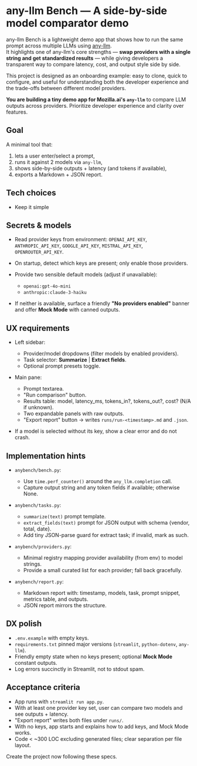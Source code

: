 # any-llm Bench — A side-by-side model comparator demo

any-llm Bench is a lightweight demo app that shows how to run the same prompt across multiple LLMs using [any-llm](https://github.com/mozilla-ai/any-llm).  
It highlights one of any-llm's core strengths — **swap providers with a single string and get standardized results** — while giving developers a transparent way to compare latency, cost, and output style side by side.  

This project is designed as an onboarding example: easy to clone, quick to configure, and useful for understanding both the developer experience and the trade-offs between different model providers.

**You are building a tiny demo app for Mozilla.ai's `any-llm`** to compare LLM outputs across providers. Prioritize developer experience and clarity over features. 

## Goal

A minimal tool that:

1. lets a user enter/select a prompt,
2. runs it against 2 models via `any-llm`,
3. shows side-by-side outputs + latency (and tokens if available),
4. exports a Markdown + JSON report.

## Tech choices 

* Keep it simple

## Secrets & models

* Read provider keys from environment: `OPENAI_API_KEY`, `ANTHROPIC_API_KEY`, `GOOGLE_API_KEY`, `MISTRAL_API_KEY`, `OPENROUTER_API_KEY`.
* On startup, detect which keys are present; only enable those providers.
* Provide two sensible default models (adjust if unavailable):

  * `openai:gpt-4o-mini`
  * `anthropic:claude-3-haiku`
* If neither is available, surface a friendly **"No providers enabled"** banner and offer **Mock Mode** with canned outputs.

## UX requirements

* Left sidebar:

  * Provider/model dropdowns (filter models by enabled providers).
  * Task selector: **Summarize** | **Extract fields**.
  * Optional prompt presets toggle.
* Main pane:

  * Prompt textarea.
  * "Run comparison" button.
  * Results table: model, latency\_ms, tokens\_in?, tokens\_out?, cost? (N/A if unknown).
  * Two expandable panels with raw outputs.
  * "Export report" button → writes `runs/run-<timestamp>.md` and `.json`.
* If a model is selected without its key, show a clear error and do not crash.

## Implementation hints

* `anybench/bench.py`:

  * Use `time.perf_counter()` around the `any_llm.completion` call.
  * Capture output string and any token fields if available; otherwise None.
* `anybench/tasks.py`:

  * `summarize(text)` prompt template.
  * `extract_fields(text)` prompt for JSON output with schema {vendor, total, date}.
  * Add tiny JSON-parse guard for extract task; if invalid, mark as such.
* `anybench/providers.py`:

  * Minimal registry mapping provider availability (from env) to model strings.
  * Provide a small curated list for each provider; fall back gracefully.
* `anybench/report.py`:

  * Markdown report with: timestamp, models, task, prompt snippet, metrics table, and outputs.
  * JSON report mirrors the structure.

## DX polish

* `.env.example` with empty keys.
* `requirements.txt` pinned major versions (`streamlit`, `python-dotenv`, `any-llm`).
* Friendly empty state when no keys present; optional **Mock Mode** constant outputs.
* Log errors succinctly in Streamlit, not to stdout spam.

## Acceptance criteria

* App runs with `streamlit run app.py`.
* With at least one provider key set, user can compare two models and see outputs + latency.
* "Export report" writes both files under `runs/`.
* With no keys, app starts and explains how to add keys, and Mock Mode works.
* Code < \~300 LOC excluding generated files; clear separation per file layout.

Create the project now following these specs.
